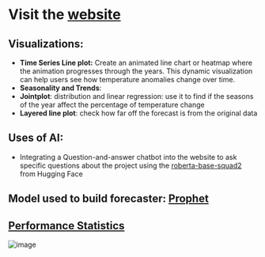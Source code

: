 # Visit the [website](https://global-weather-forecaster.streamlit.app/)

## Visualizations: 
- **Time Series Line plot:** Create an animated line chart or heatmap where the animation progresses through the years. This dynamic visualization can help users see how temperature anomalies change over time.
- **Seasonality and Trends**: 
- **Jointplot**: distribution and linear regression: use it to find if the seasons of the year affect the percentage of temperature change
- **Layered line plot**: check how far off the forecast is from the original data

## Uses of AI:
- Integrating a Question-and-answer chatbot into the website to ask specific questions about the project using the [roberta-base-squad2](https://huggingface.co/deepset/roberta-base-squad2) from Hugging Face

## Model used to build forecaster: [Prophet](https://facebook.github.io/prophet/)

## [Performance Statistics](data/performance_table.csv)

![image](https://github.com/mahakanakala/datathon23/assets/96635744/6e607d66-2a91-4605-b189-bca18e62a0bf)


